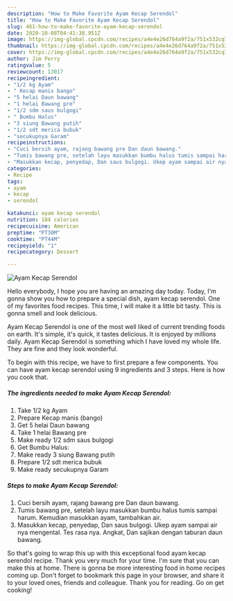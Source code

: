 ```yaml
---
description: "How to Make Favorite Ayam Kecap Serendol"
title: "How to Make Favorite Ayam Kecap Serendol"
slug: 461-how-to-make-favorite-ayam-kecap-serendol
date: 2020-10-08T04:41:38.951Z
image: https://img-global.cpcdn.com/recipes/a4e4e26d764a9f2a/751x532cq70/ayam-kecap-serendol-foto-resep-utama.jpg
thumbnail: https://img-global.cpcdn.com/recipes/a4e4e26d764a9f2a/751x532cq70/ayam-kecap-serendol-foto-resep-utama.jpg
cover: https://img-global.cpcdn.com/recipes/a4e4e26d764a9f2a/751x532cq70/ayam-kecap-serendol-foto-resep-utama.jpg
author: Jim Perry
ratingvalue: 5
reviewcount: 13017
recipeingredient:
- "1/2 kg Ayam"
- " Kecap manis bango"
- "5 helai Daun bawang"
- "1 helai Bawang pre"
- "1/2 sdm saus bulgogi"
- " Bumbu Halus"
- "3 siung Bawang putih"
- "1/2 sdt merica bubuk"
- "secukupnya Garam"
recipeinstructions:
- "Cuci bersih ayam, rajang bawang pre Dan daun bawang."
- "Tumis bawang pre, setelah layu masukkan bumbu halus tumis sampai harum. Kemudian masukkan ayam, tambahkan air."
- "Masukkan kecap, penyedap, Dan saus bulgogi. Ukep ayam sampai air nya mengental. Tes rasa nya. Angkat, Dan sajikan dengan taburan daun bawang."
categories:
- Recipe
tags:
- ayam
- kecap
- serendol

katakunci: ayam kecap serendol 
nutrition: 184 calories
recipecuisine: American
preptime: "PT30M"
cooktime: "PT44M"
recipeyield: "1"
recipecategory: Dessert

---
```



![Ayam Kecap Serendol](https://img-global.cpcdn.com/recipes/a4e4e26d764a9f2a/751x532cq70/ayam-kecap-serendol-foto-resep-utama.jpg)

Hello everybody, I hope you are having an amazing day today. Today, I'm gonna show you how to prepare a special dish, ayam kecap serendol. One of my favorites food recipes. This time, I will make it a little bit tasty. This is gonna smell and look delicious.

Ayam Kecap Serendol is one of the most well liked of current trending foods on earth. It's simple, it's quick, it tastes delicious. It is enjoyed by millions daily. Ayam Kecap Serendol is something which I have loved my whole life. They are fine and they look wonderful.




To begin with this recipe, we have to first prepare a few components. You can have ayam kecap serendol using 9 ingredients and 3 steps. Here is how you cook that.

<!--inarticleads1-->

##### The ingredients needed to make Ayam Kecap Serendol:

1. Take 1/2 kg Ayam
1. Prepare  Kecap manis (bango)
1. Get 5 helai Daun bawang
1. Take 1 helai Bawang pre
1. Make ready 1/2 sdm saus bulgogi
1. Get  Bumbu Halus:
1. Make ready 3 siung Bawang putih
1. Prepare 1/2 sdt merica bubuk
1. Make ready secukupnya Garam




<!--inarticleads2-->

##### Steps to make Ayam Kecap Serendol:

1. Cuci bersih ayam, rajang bawang pre Dan daun bawang.
1. Tumis bawang pre, setelah layu masukkan bumbu halus tumis sampai harum. Kemudian masukkan ayam, tambahkan air.
1. Masukkan kecap, penyedap, Dan saus bulgogi. Ukep ayam sampai air nya mengental. Tes rasa nya. Angkat, Dan sajikan dengan taburan daun bawang.




So that's going to wrap this up with this exceptional food ayam kecap serendol recipe. Thank you very much for your time. I'm sure that you can make this at home. There is gonna be more interesting food in home recipes coming up. Don't forget to bookmark this page in your browser, and share it to your loved ones, friends and colleague. Thank you for reading. Go on get cooking!
